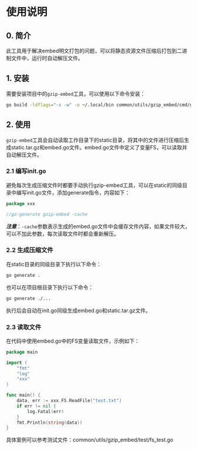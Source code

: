 # 使用说明

## 0. 简介
此工具用于解决embed明文打包的问题，可以将静态资源文件压缩后打包到二进制文件中，运行时自动解压文件。

## 1. 安装

需要安装项目中的`gzip-embed`工具，可以使用以下命令安装：
```bash
go build -ldflags="-s -w" -o ~/.local/bin common/utils/gzip_embed/cmd/gzip-embed.go && chmod +x ~/.local/bin/gzip-embed
```

## 2. 使用

`gzip-embed`工具会自动读取工作目录下的static目录，将其中的文件进行压缩后生成static.tar.gz和embed.go文件。embed.go文件中定义了变量FS，可以读取并自动解压文件。

### 2.1 编写init.go

避免每次生成压缩文件时都要手动执行gzip-embed工具，可以在static的同级目录中编写init.go文件，添加generate指令，内容如下：
```go
package xxx

//go:generate gzip-embed -cache
```
***注意***：`-cache`参数表示生成的embed.go文件中会缓存文件内容，如果文件较大，可以不加此参数，每次读取文件时都会重新解压。
### 2.2 生成压缩文件

在static目录的同级目录下执行以下命令：
```bash
go generate .
```
也可以在项目根目录下执行以下命令：
```bash
go generate ./...
```
执行后会自动在init.go同级生成embed.go和static.tar.gz文件。

### 2.3 读取文件

在代码中使用embed.go中的FS变量读取文件，示例如下：
```go
package main

import (
    "fmt"
    "log"
    "xxx"
)

func main() {
    data, err := xxx.FS.ReadFile("test.txt")
    if err != nil {
        log.Fatal(err)
    }
    fmt.Println(string(data))
}
```
具体案例可以参考测试文件：common/utils/gzip_embed/test/fs_test.go